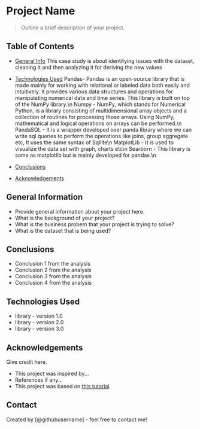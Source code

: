 # Project Name
> Outline a brief description of your project.


## Table of Contents
* [General Info](#general_info)
  This case study is about identifying issues with the dataset, cleaning it and then analyzing it for deriving the new values
* [Technologies Used](#technology_used)
   Pandas-  Pandas is an open-source library that is made mainly for working with relational or labeled data both easily and intuitively. It provides various data structures and operations for manipulating numerical data and time series. This library is built on top of the NumPy library.\n
  Numpy - NumPy, which stands for Numerical Python, is a library consisting of multidimensional array objects and a collection of routines for processing those arrays. Using NumPy, mathematical and logical operations on arrays can be performed.\n
  PandaSQL - It is a wrapper developed over panda library where we can write sql queries to perform the operations like joins, group aggregate etc, It uses the same syntax of Sqllite\n
  MatplotLib - It is used to visualize the data set with graph, charts etc\n
  Searborn - This library is same as matplotlib but is mainly developed for pandas.\n

* [Conclusions](#conclusions)
* [Acknowledgements](#acknowledgements)

<!-- You can include any other section that is pertinent to your problem -->

## General Information
- Provide general information about your project here.
- What is the background of your project?
- What is the business probem that your project is trying to solve?
- What is the dataset that is being used?

<!-- You don't have to answer all the questions - just the ones relevant to your project. -->

## Conclusions
- Conclusion 1 from the analysis
- Conclusion 2 from the analysis
- Conclusion 3 from the analysis
- Conclusion 4 from the analysis

<!-- You don't have to answer all the questions - just the ones relevant to your project. -->


## Technologies Used
- library - version 1.0
- library - version 2.0
- library - version 3.0

<!-- As the libraries versions keep on changing, it is recommended to mention the version of library used in this project -->

## Acknowledgements
Give credit here.
- This project was inspired by...
- References if any...
- This project was based on [this tutorial](https://www.example.com).


## Contact
Created by [@githubusername] - feel free to contact me!


<!-- Optional -->
<!-- ## License -->
<!-- This project is open source and available under the [... License](). -->

<!-- You don't have to include all sections - just the one's relevant to your project -->
